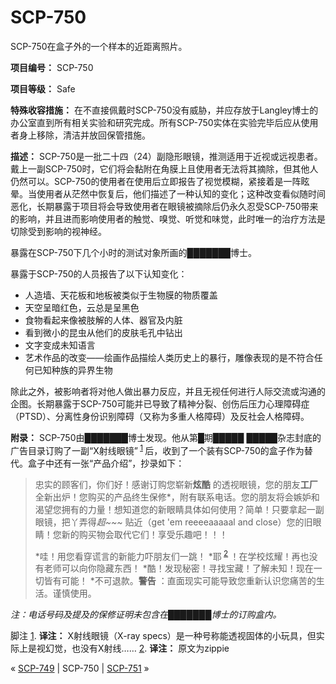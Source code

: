 # SCP-750
                        




SCP-750在盒子外的一个样本的近距离照片。



**项目编号：** SCP-750

**项目等级：** Safe

**特殊收容措施：** 在不直接佩戴时SCP-750没有威胁，并应存放于Langley博士的办公室直到所有相关实验和研究完成。所有SCP-750实体在实验完毕后应从使用者身上移除，清洁并放回保管措施。

**描述：** SCP-750是一批二十四（24）副隐形眼镜，推测适用于近视或远视患者。戴上一副SCP-750时，它们将会黏附在角膜上且使用者无法将其摘除，但其他人仍然可以。SCP-750的使用者在使用后立即报告了视觉模糊，紧接着是一阵眩晕。当使用者从茫然中恢复后，他们描述了一种认知的变化；这种改变看似随时间恶化，长期暴露于项目将会导致使用者在眼镜被摘除后仍永久忍受SCP-750带来的影响，并且进而影响使用者的触觉、嗅觉、听觉和味觉，此时唯一的治疗方法是切除受到影响的视神经。



暴露在SCP-750下几个小时的测试对象所画的███████博士。



暴露于SCP-750的人员报告了以下认知变化：

- 人造墙、天花板和地板被类似于生物膜的物质覆盖
- 天空呈暗红色，云总是呈黑色
- 食物看起来像被肢解的人体、器官及内脏
- 看到微小的昆虫从他们的皮肤毛孔中钻出
- 文字变成未知语言
- 艺术作品的改变——绘画作品描绘人类历史上的暴行，雕像表现的是不符合任何已知种族的异界生物

除此之外，被影响者将对他人做出暴力反应，并且无视任何进行人际交流或沟通的企图。长期暴露于SCP-750可能并已导致了精神分裂、创伤后压力心理障碍症（PTSD）、分离性身份识别障碍（又称为多重人格障碍）及反社会人格障碍。

**附录：** SCP-750由███████博士发现。他从第█期█████ █████杂志封底的广告目录订购了一副“X射线眼镜”<sup class='footnoteref'>
 <a shape='rect' class='footnoteref' id='footnoteref-1' href='javascript:;' onclick='WIKIDOT.page.utils.scrollToReference(&apos;footnote-1&apos;)'>1</a>
</sup>后，收到了一个装有SCP-750的盒子作为替代。盒子中还有一张“产品介绍”，抄录如下：


> 忠实的顾客们，你们好！感谢订购您崭新**炫酷** 的透视眼镜，您的朋友**工厂** 全新出炉！您购买的产品终生保修*，附有联系电话。您的朋友将会嫉妒和渴望您拥有的力量！想知道您的新眼睛具体如何使用？简单！只要拿起一副眼镜，把丫弄得*超~~~* 贴近（get 'em reeeeaaaaal and close）您的旧眼睛！您新的购买物会取代它们！享受乐趣吧！！！
> 
> *哇！用您看穿谎言的新能力吓朋友们一跳！
*耶<sup class='footnoteref'>
 <a shape='rect' class='footnoteref' id='footnoteref-2' href='javascript:;' onclick='WIKIDOT.page.utils.scrollToReference(&apos;footnote-2&apos;)'>2</a>
</sup>！在学校炫耀！再也没有老师可以向你隐藏东西！
*酷！发现秘密！寻找宝藏！了解未知！现在一切皆有可能！
*不可退款。**警告** ：直面现实可能导致您重新认识您痛苦的生活。谨慎使用。
> 

*注：电话号码及提及的保修证明未包含在███████博士的订购盒内。* 


脚注
<a shape='rect' href='javascript:;' onclick='WIKIDOT.page.utils.scrollToReference(&apos;footnoteref-1&apos;)'>1</a>. **译注：** X射线眼镜（X-ray specs）是一种号称能透视固体的小玩具，但实际上是视幻觉，也没有X射线……
<a shape='rect' href='javascript:;' onclick='WIKIDOT.page.utils.scrollToReference(&apos;footnoteref-2&apos;)'>2</a>. **译注：** 原文为zippie



« [SCP-749](/scp-749) | SCP-750 | [SCP-751](/scp-751) »





                    